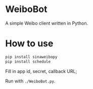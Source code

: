 # WeiboBot

A simple Weibo client written in Python.

# How to use

```bash
pip install sinaweibopy
pip install schedule
```

Fill in app id, secret, callback URL;

Run with `./WeiboBot.py`.
